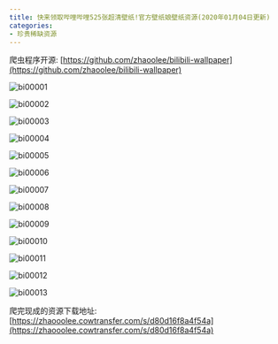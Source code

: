 ```yaml
---
title: 快来领取哔哩哔哩525张超清壁纸!官方壁纸娘壁纸资源(2020年01月04日更新)
categories:
- 珍贵稀缺资源
---
```




爬虫程序开源: [https://github.com/zhaoolee/bilibili-wallpaper](https://github.com/zhaoolee/bilibili-wallpaper)



![bi00001](https://v2fy.com/asset/0i/jikemiji/jikemiji-md/2021-01-04--1609743725000.assets/bi00001.jpg)

![bi00002](https://v2fy.com/asset/0i/jikemiji/jikemiji-md/2021-01-04--1609743725000.assets/bi00002.png)

![bi00003](https://v2fy.com/asset/0i/jikemiji/jikemiji-md/2021-01-04--1609743725000.assets/bi00003.png)

![bi00004](https://v2fy.com/asset/0i/jikemiji/jikemiji-md/2021-01-04--1609743725000.assets/bi00004.png)

![bi00005](https://v2fy.com/asset/0i/jikemiji/jikemiji-md/2021-01-04--1609743725000.assets/bi00005.jpg)

![bi00006](https://v2fy.com/asset/0i/jikemiji/jikemiji-md/2021-01-04--1609743725000.assets/bi00006.jpg)

![bi00007](https://v2fy.com/asset/0i/jikemiji/jikemiji-md/2021-01-04--1609743725000.assets/bi00007.jpg)

![bi00008](https://v2fy.com/asset/0i/jikemiji/jikemiji-md/2021-01-04--1609743725000.assets/bi00008.jpg)

![bi00009](https://v2fy.com/asset/0i/jikemiji/jikemiji-md/2021-01-04--1609743725000.assets/bi00009.jpg)

![bi00010](https://v2fy.com/asset/0i/jikemiji/jikemiji-md/2021-01-04--1609743725000.assets/bi00010.jpg)

![bi00011](https://v2fy.com/asset/0i/jikemiji/jikemiji-md/2021-01-04--1609743725000.assets/bi00011.jpg)

![bi00012](https://v2fy.com/asset/0i/jikemiji/jikemiji-md/2021-01-04--1609743725000.assets/bi00012.jpg)

![bi00013](https://v2fy.com/asset/0i/jikemiji/jikemiji-md/2021-01-04--1609743725000.assets/bi00013.jpg)



爬完现成的资源下载地址: [https://zhaooolee.cowtransfer.com/s/d80d16f8a4f54a](https://zhaooolee.cowtransfer.com/s/d80d16f8a4f54a)










